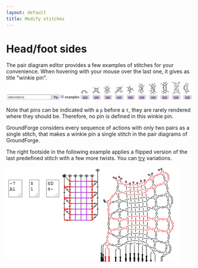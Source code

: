 ```yaml
---
layout: default
title: Modify stitches
---
```


Head/foot sides
===============

The pair diagram editor provides a few examples of stitches for your convenience.
When hovering with your mouse over the last one, it gives as title "winkie pin".
![](images/stitch-samples.png)

Note that pins can be indicated with a `p` before a `t`,
they are rarely rendered where they should be.
Therefore, no pin is defined in this winkie pin.

GroundForge considers every sequence of actions with only two pairs as a single stitch,
that makes a winkie pin a single stitch in the pair diagrams of GroundForge.


The right footside in the following example applies a flipped version
of the last predefined stitch with a few more twists.
You can [try](/GroundForge/tiles?patchWidth=3&patchHeight=8&g1=tctcttrrctct&f1=tctct&c1=ctc&b1=tctct&f2=tctct&c2=ctc&b2=tctct&a2=tctct&footside=-7,A1&tile=8,1&headside=8D,4-&footsideStitch=tctct&tileStitch=ctc&headsideStitch=tctct&shiftColsSW=-1&shiftRowsSW=2&shiftColsSE=0&shiftRowsSE=2)
variations.

![](images/foot-side-stitches.png)

